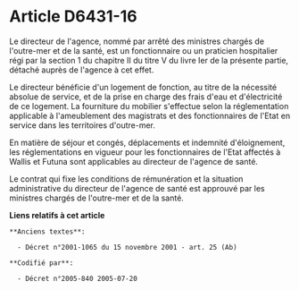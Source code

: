# Article D6431-16

Le directeur de l'agence, nommé par arrêté des ministres chargés de l'outre-mer et de la santé, est un fonctionnaire ou un
praticien hospitalier régi par la section 1 du chapitre II du titre V du livre Ier de la présente partie, détaché auprès de
l'agence à cet effet.

Le directeur bénéficie d'un logement de fonction, au titre de la nécessité absolue de service, et de la prise en charge des
frais d'eau et d'électricité de ce logement. La fourniture du mobilier s'effectue selon la réglementation applicable à
l'ameublement des magistrats et des fonctionnaires de l'Etat en service dans les territoires d'outre-mer.

En matière de séjour et congés, déplacements et indemnité d'éloignement, les réglementations en vigueur pour les
fonctionnaires de l'Etat affectés à Wallis et Futuna sont applicables au directeur de l'agence de santé.

Le contrat qui fixe les conditions de rémunération et la situation administrative du directeur de l'agence de santé est
approuvé par les ministres chargés de l'outre-mer et de la santé.

**Liens relatifs à cet article**

	**Anciens textes**:

	  - Décret n°2001-1065 du 15 novembre 2001 - art. 25 (Ab)

	**Codifié par**:

	  - Décret n°2005-840 2005-07-20
